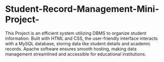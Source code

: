 # Student-Record-Management-Mini-Project-

This Project is an efficient system utilizing DBMS to organize student information. Built with HTML and CSS, the user-friendly interface interacts with a MySQL database, storing data like student details and academic records. Apache software ensures smooth hosting, making data management streamlined and accessible for educational institutions.
